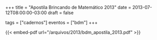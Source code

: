 +++
title = "Apostila Brincando de Matemático 2013"
date = 2013-07-12T08:00:00-03:00
draft = false

tags = ["cadernos"]
eventos = ["bdm"]
+++

{{< embed-pdf url="/arquivos/2013/bdm_apostila_2013.pdf" >}}

